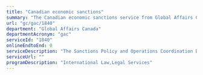 ```yaml
---
title: "Canadian economic sanctions"
summary: "The Canadian economic sanctions service from Global Affairs Canada is not available end-to-end online, according to the GC Service Inventory."
url: "gc/gac/1840"
department: "Global Affairs Canada"
departmentAcronym: "gac"
serviceId: "1840"
onlineEndtoEnd: 0
serviceDescription: "The Sanctions Policy and Operations Coordination Division provides a central point of contact to provide information and clarity relating to Canada's sanctions regime. The division also manages the permit and certificates application process through which persons in Canada and Canadians outside Canada can seek authorization for activities that would otherwise be prohibited by Canada's sanctions."
serviceUrl: ""
programDescription: "International Law,Legal Services"
---
```

